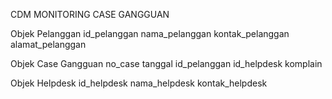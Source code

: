 CDM MONITORING CASE GANGGUAN


Objek Pelanggan
 id_pelanggan
 nama_pelanggan
 kontak_pelanggan
 alamat_pelanggan

Objek Case Gangguan
 no_case
 tanggal
 id_pelanggan
 id_helpdesk
 komplain

Objek Helpdesk
 id_helpdesk
 nama_helpdesk
 kontak_helpdesk
